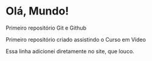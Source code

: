 # Olá, Mundo!
 Primeiro repositório Git e Github

 Primeiro repositório criado assistindo o Curso em Vídeo
 
 Essa linha adicionei diretamente no site, que louco.
